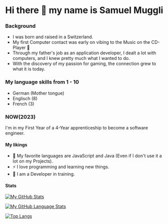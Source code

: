 # Hi there 👋 my name is Samuel Muggli

### Background

- I was born and raised in a Switzerland.
- My first Computer contact was early on vibing to the Music on the CD-Player 🎸
- Through my father's job as an application developer, I dealt a lot with computers, and I knew pretty much what I wanted to do.
- With the discovery of my passion for gaming, the connection grew to what it is today.

### My language skills from 1 - 10

- German (Mother tongue)
- Englisch (8)
- French (3) 

### NOW(2023)

I'm in my First Year of a 4-Year apprenticeship to become a software engineer.

#### My likings

- 🌱 My favorite languages are JavaScript and Java (Even if I don't use it a lot on my Projects).
- ⚡ I love programming and learning new things.
- 📖 I am a Developer in training.


#### Stats

[![My GitHub Stats](https://github-readme-stats.vercel.app/api/?username=Uruguruu&theme=tokyonight&showicons=true)]()

[![My GitHub Language Stats](https://github-readme-stats.vercel.app/api/top-langs/?username=Uruguruu&langs_count=5&theme=tokyonight)](https://github.com/anuraghazra/github-readme-stats)

[![Top Langs](https://github-readme-stats.vercel.app/api/top-langs/?username=Uruguruu&theme=tokyonight)](https://github.com/anuraghazra/github-readme-stats)
